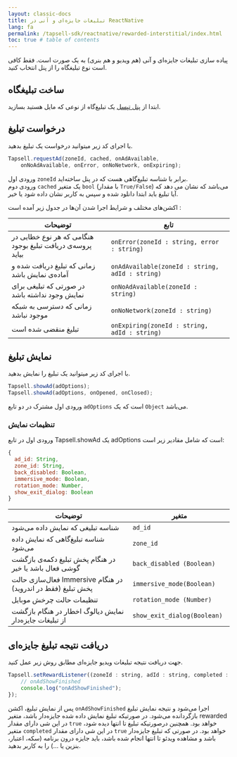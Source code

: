 ```yaml
---
layout: classic-docs
title: تبلیغات جایزه‌ای و آنی در ReactNative
lang: fa
permalink: /tapsell-sdk/reactnative/rewarded-interstitial/index.html
toc: true # table of contents
---
```


پیاده سازی تبلیغات جایزه‌ای و آنی (هم ویدیو‌ و هم بنری) به یک صورت است. فقط کافی است نوع تبلیغگاه را از پنل انتخاب کنید.


## ساخت تبلیغگاه
ابتدا از [پنل تپسل](https://dashboard.tapsell.ir/) یک تبلیغ‌گاه از نوعی که مایل هستید بسازید.


## درخواست تبلیغ
با اجرای کد زیر میتوانید درخواست یک تبلیغ بدهید.

```javascript
Tapsell.requestAd(zoneId, cached, onAdAvailable, 
    onNoAdAvailable, onError, onNoNetwork, onExpiring);
```

ورودی اول `zoneId` برابر با شناسه تبلیغ‌گاهی هست که در پنل ساخته‌اید.  
ورودی دوم `cached` یک متغیر `bool` (با مقدار `True/False`) می‌باشد که نشان می دهد که آیا تبلیغ باید ابتدا دانلود شده و سپس به کاربر نشان داده شود یا خیر.  
  
اکشن‌های مختلف و شرایط اجرا شدن آن‌ها در جدول زیر آمده است :

| توضیحات | تابع |
| - | - |
| هنگامی که هر نوع خطایی در پروسه‌ی دریافت تبلیغ بوجود بیاید | `onError(zoneId : string, error : string)` |
| زمانی که تبلیغ دریافت شده و آماده‌ی نمایش باشد | `onAdAvailable(zoneId : string, adId : string)` |
| در صورتی که تبلیغی برای نمایش وجود نداشته باشد | `onNoAdAvailable(zoneId : string)	` |
| زمانی که دسترسی به شبکه موجود نباشد | `onNoNetwork(zoneId : string)` |
| تبلیغ منقضی شده است | `onExpiring(zoneId : string, adId : string)` |


## نمایش تبلیغ
با اجرای کد زیر میتوانید یک تبلیغ را نمایش بدهید.

```javascript
Tapsell.showAd(adOptions);
Tapsell.showAd(adOptions, onOpened, onClosed);
```
ورودی اول مشترک در دو تابع `adOptions` است که یک `Object` می‌باشد.

### تنظیمات نمایش
ورودی اول در تابع Tapsell.showAd یک adOptions است که شامل مقادیر زیر است:

```javascript
{
  ad_id: String,
  zone_id: String,
  back_disabled: Boolean,
  immersive_mode: Boolean,
  rotation_mode: Number,
  show_exit_dialog: Boolean
}
```

| توضیحات | متغیر |
| - | - |
| شناسه تبلیغی که نمایش داده می‌شود | `ad_id` |
| شناسه تبلیغ‌گاهی که نمایش داده می‌شود | `zone_id` |
| در هنگام پخش تبلیغ دکمه‌ی بازگشت گوشی فعال باشد یا خیر | `back_disabled (Boolean)	` |
| فعال‌سازی حالت Immersive در هنگام پخش تبلیغ (فقط در اندروید) | `immersive_mode(Boolean)	` |
| تنظیمات حالت چرخش موبایل | `rotation_mode (Number)	` |
| نمایش دیالوگ اخطار در هنگام بازگشت از تبلیغات جایزه‌دار | `show_exit_dialog(Boolean)	` |

## دریافت نتیجه تبلیغ جایزه‌ای
جهت دریافت نتیجه تبلیغات ویدیو جایزه‌ای مطابق روش زیر عمل کنید.

```javascript
Tapsell.setRewardListener((zoneId : string, adId : string, completed : boolean, rewarded : boolean) => {
    // onAdShowFinished
    console.log("onAdShowFinished");
});
```

پس از نمایش تبلیغ، اکشن `onAdShowFinished` اجرا می‌شود و نتیجه نمایش تبلیغ بازگردانده می‌شود. در صورتیکه تبلیغ نمایش داده شده جایزه‌دار باشد، متغیر rewarded در این شی دارای مقدار `true` خواهد بود. همچنین درصورتیکه تبلیغ تا انتها دیده شود، متغیر `completed` در این شی دارای مقدار `true` خواهد بود.  در صورتی که تبلیغ جایزه‌دار باشد و مشاهده ویدئو تا انتها انجام شده باشد، باید جایزه درون برنامه (سکه، اعتبار، بنزین یا …) را به کاربر بدهید.